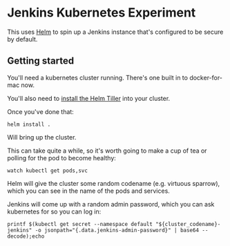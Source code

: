 Jenkins Kubernetes Experiment
=============================

This uses [Helm](https://www.helm.sh/) to spin up a Jenkins instance that's
configured to be secure by default.

Getting started
---------------

You'll need a kubernetes cluster running. There's one built in to docker-for-mac now.

You'll also need to [install the Helm Tiller](https://docs.helm.sh/using_helm/#installing-tiller) into your cluster.

Once you've done that:

```
helm install .
```

Will bring up the cluster.

This can take quite a while, so it's worth going to make a cup of tea or
polling for the pod to become healthy:

```
watch kubectl get pods,svc
```

Helm will give the cluster some random codename (e.g. virtuous sparrow), which
you can see in the name of the pods and services.

Jenkins will come up with a random admin password, which you can ask kubernetes
for so you can log in:

```
printf $(kubectl get secret --namespace default "${cluster_codename}-jenkins" -o jsonpath="{.data.jenkins-admin-password}" | base64 --decode);echo
```

